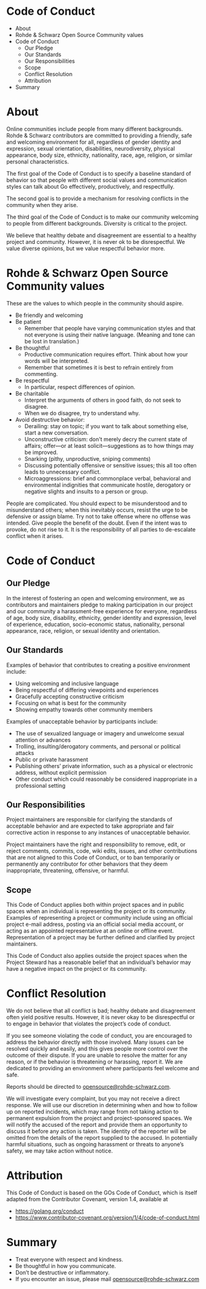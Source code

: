 # Code of Conduct

- About
- Rohde & Schwarz Open Source Community values
- Code of Conduct
  - Our Pledge
  - Our Standards
  - Our Responsibilities
  - Scope
  - Conflict Resolution
  - Attribution
- Summary


# About

Online communities include people from many different backgrounds. Rohde &
Schwarz contributors are committed to providing a friendly, safe and welcoming
environment for all, regardless of gender identity and expression, sexual
orientation, disabilities, neurodiversity, physical appearance, body size,
ethnicity, nationality, race, age, religion, or similar personal
characteristics.

The first goal of the Code of Conduct is to specify a baseline standard of
behavior so that people with different social values and communication styles
can talk about Go effectively, productively, and respectfully.

The second goal is to provide a mechanism for resolving conflicts in the
community when they arise.

The third goal of the Code of Conduct is to make our community welcoming to
people from different backgrounds. Diversity is critical to the project.

We believe that healthy debate and disagreement are essential to a healthy
project and community. However, it is never ok to be disrespectful. We value
diverse opinions, but we value respectful behavior more.

# Rohde & Schwarz Open Source Community values

These are the values to which people in the community should aspire.

- Be friendly and welcoming
- Be patient
  - Remember that people have varying communication styles and that not
    everyone is using their native language. (Meaning and tone can be lost in
    translation.)
- Be thoughtful
  - Productive communication requires effort. Think about how your words will
    be interpreted.
  - Remember that sometimes it is best to refrain entirely from commenting.
- Be respectful
  - In particular, respect differences of opinion.
- Be charitable
	- Interpret the arguments of others in good faith, do not seek to disagree.
  - When we do disagree, try to understand why.
- Avoid destructive behavior:
  - Derailing: stay on topic; if you want to talk about something else, start a
    new conversation.
  - Unconstructive criticism: don't merely decry the current state of affairs;
    offer—or at least solicit—suggestions as to how things may be improved.
  - Snarking (pithy, unproductive, sniping comments)
  - Discussing potentially offensive or sensitive issues; this all too often
    leads to unnecessary conflict.
  - Microaggressions: brief and commonplace verbal, behavioral and
    environmental indignities that communicate hostile, derogatory or negative
    slights and insults to a person or group. 

People are complicated. You should expect to be misunderstood and to
misunderstand others; when this inevitably occurs, resist the urge to be
defensive or assign blame. Try not to take offense where no offense was
intended. Give people the benefit of the doubt. Even if the intent was to
provoke, do not rise to it. It is the responsibility of all parties to
de-escalate conflict when it arises.

# Code of Conduct

## Our Pledge

In the interest of fostering an open and welcoming environment, we as
contributors and maintainers pledge to making participation in our project and
our community a harassment-free experience for everyone, regardless of age,
body size, disability, ethnicity, gender identity and expression, level of
experience, education, socio-economic status, nationality, personal appearance,
race, religion, or sexual identity and orientation.

## Our Standards

Examples of behavior that contributes to creating a positive environment
include:

- Using welcoming and inclusive language
- Being respectful of differing viewpoints and experiences
- Gracefully accepting constructive criticism
- Focusing on what is best for the community
- Showing empathy towards other community members

Examples of unacceptable behavior by participants include:

- The use of sexualized language or imagery and unwelcome sexual attention or
  advances
- Trolling, insulting/derogatory comments, and personal or political attacks
- Public or private harassment
- Publishing others’ private information, such as a physical or electronic
  address, without explicit permission
- Other conduct which could reasonably be considered inappropriate in a
  professional setting

## Our Responsibilities

Project maintainers are responsible for clarifying the standards of acceptable
behavior and are expected to take appropriate and fair corrective action in
response to any instances of unacceptable behavior.

Project maintainers have the right and responsibility to remove, edit, or
reject comments, commits, code, wiki edits, issues, and other contributions
that are not aligned to this Code of Conduct, or to ban temporarily or
permanently any contributor for other behaviors that they deem inappropriate,
threatening, offensive, or harmful.

## Scope

This Code of Conduct applies both within project spaces and in public spaces
when an individual is representing the project or its community. Examples of
representing a project or community include using an official project e-mail
address, posting via an official social media account, or acting as an
appointed representative at an online or offline event. Representation of a
project may be further defined and clarified by project maintainers.

This Code of Conduct also applies outside the project spaces when the Project
Steward has a reasonable belief that an individual’s behavior may have a
negative impact on the project or its community.

# Conflict Resolution

We do not believe that all conflict is bad; healthy debate and disagreement
often yield positive results. However, it is never okay to be disrespectful or
to engage in behavior that violates the project’s code of conduct.

If you see someone violating the code of conduct, you are encouraged to address
the behavior directly with those involved. Many issues can be resolved quickly
and easily, and this gives people more control over the outcome of their
dispute. If you are unable to resolve the matter for any reason, or if the
behavior is threatening or harassing, report it. We are dedicated to providing
an environment where participants feel welcome and safe.

Reports should be directed to opensource@rohde-schwarz.com.

We will investigate every complaint, but you may not receive a direct response.
We will use our discretion in determining when and how to follow up on reported
incidents, which may range from not taking action to permanent expulsion from
the project and project-sponsored spaces. We will notify the accused of the
report and provide them an opportunity to discuss it before any action is
taken. The identity of the reporter will be omitted from the details of the
report supplied to the accused. In potentially harmful situations, such as
ongoing harassment or threats to anyone’s safety, we may take action without
notice.

# Attribution

This Code of Conduct is based on the GOs Code of Conduct, which is itself
adapted from the Contributor Covenant, version 1.4, available at

- https://golang.org/conduct
- https://www.contributor-covenant.org/version/1/4/code-of-conduct.html

# Summary

- Treat everyone with respect and kindness.
- Be thoughtful in how you communicate.
- Don’t be destructive or inflammatory.
- If you encounter an issue, please mail opensource@rohde-schwarz.com

